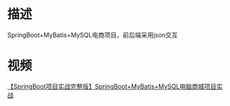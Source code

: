 # 描述
SpringBoot+MyBatis+MySQL电商项目，前后端采用json交互

# 视频
[【SpringBoot项目实战完整版】SpringBoot+MyBatis+MySQL电脑商城项目实战](https://www.bilibili.com/video/BV1bf4y1V7Bx?p=1)
